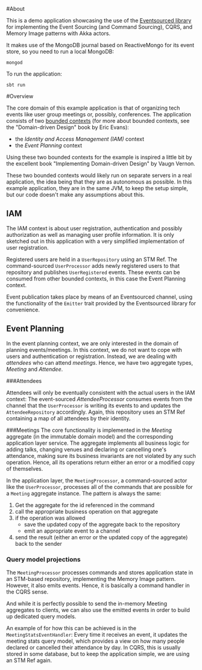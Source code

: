 #About

This is a demo application showcasing the use of the
[Eventsourced library](https://github.com/eligosource/eventsourced) for implementing the Event Sourcing (and
Command Sourcing), CQRS, and Memory Image patterns with Akka actors.

It makes use of the MongoDB journal based on ReactiveMongo for its event store, so you need to run a local MongoDB:

`mongod`

To run the application: 

`sbt run`

#Overview

The core domain of this example application is that of organizing tech events like user group meetings or, possibly, conferences. The application consists of two [bounded contexts](http://dddcommunity.org/uncategorized/bounded-context/) (for more about bounded contexts, see the "Domain-driven Design" book by Eric Evans):

- the _Identity and Access Management (IAM)_ context
- the _Event Planning_ context

Using these two bounded contexts for the example is inspired a little bit by the excellent book "Implementing Domain-driven Design" by Vaugn Vernon.

These two bounded contexts would likely run on separate servers in a real application, the idea being that they are as autonomous as possible. In this example application, they are in the same JVM, to keep the setup simple, but our code doesn't make any assumptions about this.

## IAM

The IAM context is about user registration, authentication and possibly authorization as well as managing user profile information. It is only sketched out in this application with a very simplified implementation of user registration. 

Registered users are held in a `UserRepository` using an STM Ref. The command-sourced `UserProcessor` adds newly registered users to that repository and publishes `UserRegistered` events. These events can be consumed from other bounded contexts, in this case the Event Planning context. 

Event publication takes place by means of an Eventsourced channel, using the functionality of the `Emitter` trait provided by the Eventsourced library for convenience.

## Event Planning

In the event planning context, we are only interested in the domain of planning events/meetings. In this context, we do not want to cope with users and authentication or registration. Instead, we are dealing with _attendees_ who can attend _meetings_. Hence, we have two aggregate types, _Meeting_  and _Attendee_.

###Attendees

Attendees will only be eventually consistent with the actual users in the IAM context: The event-sourced _AttendeeProcessor_ consumes events from the channel that the `UserProcessor` is writing its events to and updates the `AttendeeRepository` accordingly. Again, this repository uses an STM Ref containing a map of all attendees by their identity.

###Meetings
The core functionality is implemented in the _Meeting_ aggregate (in the immutable domain model) and the corresponding application layer service. The aggregate implements all business logic for adding talks, changing venues and declaring or cancelling one's attendance, making sure its business invariants are not violated by any such operation. Hence, all its operations return either an error or a modified copy of themselves.

In the application layer, the `MeetingProcessor`, a command-sourced actor like the `UserProcessor`, processes all of the commands that are possible for a `Meeting` aggregate instance. The pattern is always the same: 

1. Get the aggregate for the id referenced in the command
2. call the appropriate business operation on that aggregate
3. if the operation was allowed
	- save the updated copy of the aggregate back to the repository 
	- emit an appropriate event to a channel
4. send the result (either an error or the updated copy of the aggregate) back to the sender

### Query model projections

The `MeetingProcessor` processes commands and stores application state in an STM-based repository, implementing the Memory Image pattern. However, it also emits events. Hence, it is basically a command handler in the CQRS sense. 

And while it is perfectly possible to send the in-memory Meeting aggregates to clients, we can also use the emitted events in order to build up dedicated query models.

An example of for how this can be achieved is in the `MeetingStatsEventHandler`: Every time it receives an event, it updates the meeting stats query model, which provides a view on how many people declared or cancelled their attendance by day. In CQRS, this is usually stored in some database, but to keep the application simple, we are using an STM Ref again.










